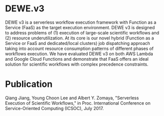 # DEWE.v3

DEWE v3 is a serverless workflow execution framework with Function as a Service (FaaS) as the target execution environment. DEWE v3 is designed to address problems of (1) execution of large-scale scientific workflows and (2) resource underutilization. At its core is our novel hybrid (Function as a Service or FaaS and dedicated/local clusters) job dispatching approach taking into account resource consumption patterns of different phases of workflows execution. We have evaluated DEWE v3 on both AWS Lambda and Google Cloud Functions and demonstrate that FaaS offers an ideal solution for scientific workflows with complex precedence constraints.

# Publication
Qiang Jiang, Young Choon Lee and Albert Y. Zomaya, "Serverless Execution of Scientific Workflows," in Proc. International Conference on Service-Oriented Computing (ICSOC), July 2017.
